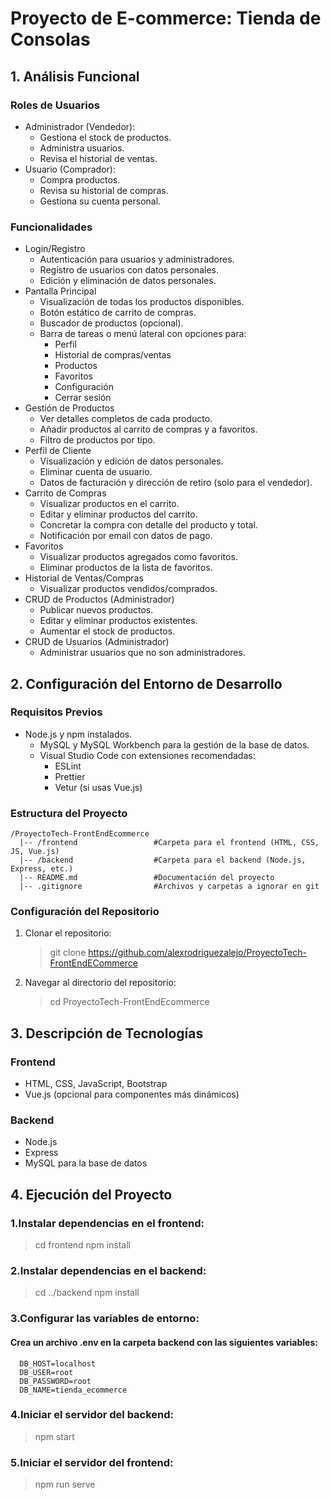 # Proyecto de E-commerce: Tienda de Consolas
  ## 1. Análisis Funcional
  ### Roles de Usuarios
  - Administrador (Vendedor):
    - Gestiona el stock de productos.
    - Administra usuarios.
    - Revisa el historial de ventas.
  - Usuario (Comprador):
    - Compra productos.
    - Revisa su historial de compras.
    - Gestiona su cuenta personal.
  ### Funcionalidades
  - Login/Registro
    - Autenticación para usuarios y administradores.
    - Registro de usuarios con datos personales.
    - Edición y eliminación de datos personales.
  - Pantalla Principal
    - Visualización de todas los productos disponibles.
    - Botón estático de carrito de compras.
    - Buscador de productos (opcional).
    - Barra de tareas o menú lateral con opciones para:
      - Perfil
      - Historial de compras/ventas
      - Productos
      - Favoritos
      - Configuración
      - Cerrar sesión
  - Gestión de Productos
    - Ver detalles completos de cada producto.
    - Añadir productos al carrito de compras y a favoritos.
    - Filtro de productos por tipo.
  - Perfil de Cliente
    - Visualización y edición de datos personales.
    - Eliminar cuenta de usuario.
    - Datos de facturación y dirección de retiro (solo para el vendedor).
  - Carrito de Compras
    - Visualizar productos en el carrito.
    - Editar y eliminar productos del carrito.
    - Concretar la compra con detalle del producto y total.
    - Notificación por email con datos de pago.
  - Favoritos
    - Visualizar productos agregados como favoritos.
    - Eliminar productos de la lista de favoritos.
  - Historial de Ventas/Compras
    - Visualizar productos vendidos/comprados.
  - CRUD de Productos (Administrador)
    - Publicar nuevos productos.
    - Editar y eliminar productos existentes.
    - Aumentar el stock de productos.
  - CRUD de Usuarios (Administrador)
    - Administrar usuarios que no son administradores.
  ## 2. Configuración del Entorno de Desarrollo
  ### Requisitos Previos
  - Node.js y npm instalados.
    - MySQL y MySQL Workbench para la gestión de la base de datos.
    - Visual Studio Code con extensiones recomendadas:
      - ESLint
      - Prettier
      - Vetur (si usas Vue.js)
  ### Estructura del Proyecto
    /ProyectoTech-FrontEndEcommerce
      |-- /frontend                 #Carpeta para el frontend (HTML, CSS, JS, Vue.js)
      |-- /backend                  #Carpeta para el backend (Node.js, Express, etc.)
      |-- README.md                 #Documentación del proyecto
      |-- .gitignore                #Archivos y carpetas a ignorar en git
  ### Configuración del Repositorio
  1. Clonar el repositorio:
      > git clone https://github.com/alexrodriguezalejo/ProyectoTech-FrontEndECommerce
  2. Navegar al directorio del repositorio:
      > cd ProyectoTech-FrontEndEcommerce

  ## 3. Descripción de Tecnologías
  ### Frontend
  - HTML, CSS, JavaScript, Bootstrap
  - Vue.js (opcional para componentes más dinámicos)
  ### Backend
  - Node.js
  - Express
  - MySQL para la base de datos
  ## 4. Ejecución del Proyecto
  ### 1.Instalar dependencias en el frontend:
  > cd frontend
  > npm install
  ### 2.Instalar dependencias en el backend:
  > cd ../backend
  > npm install
  ### 3.Configurar las variables de entorno:
  #### Crea un archivo .env en la carpeta backend con las siguientes variables:
      DB_HOST=localhost
      DB_USER=root
      DB_PASSWORD=root
      DB_NAME=tienda_ecommerce
  ### 4.Iniciar el servidor del backend:
  > npm start
  ### 5.Iniciar el servidor del frontend:
  > npm run serve
